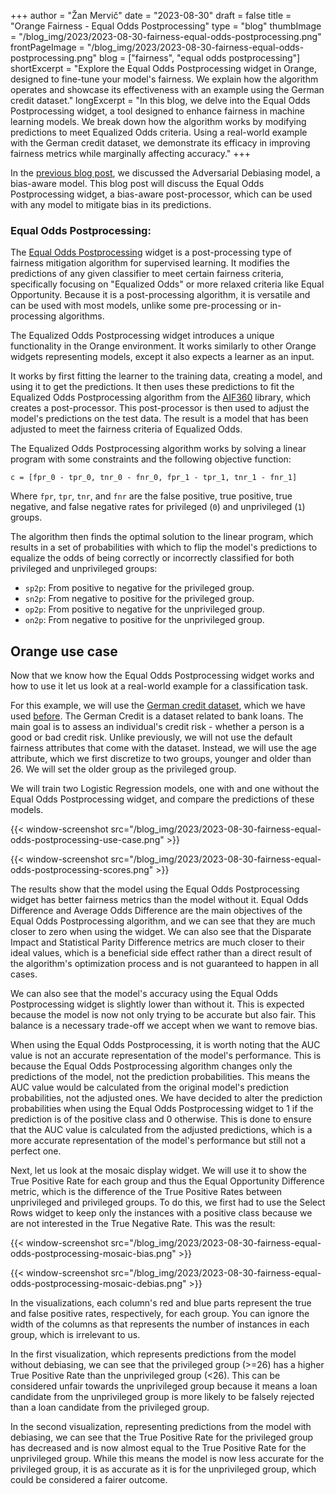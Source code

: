 +++
author = "Žan Mervič"
date = "2023-08-30"
draft = false
title = "Orange Fairness - Equal Odds Postprocessing"
type = "blog"
thumbImage = "/blog_img/2023/2023-08-30-fairness-equal-odds-postprocessing.png"
frontPageImage = "/blog_img/2023/2023-08-30-fairness-equal-odds-postprocessing.png"
blog = ["fairness", "equal odds postprocessing"]
shortExcerpt = "Explore the Equal Odds Postprocessing widget in Orange, designed to fine-tune your model's fairness. We explain how the algorithm operates and showcase its effectiveness with an example using the German credit dataset."
longExcerpt = "In this blog, we delve into the Equal Odds Postprocessing widget, a tool designed to enhance fairness in machine learning models. We break down how the algorithm works by modifying predictions to meet Equalized Odds criteria. Using a real-world example with the German credit dataset, we demonstrate its efficacy in improving fairness metrics while marginally affecting accuracy."
+++


In the [previous blog post](/blog/2023/2023-08-28-fairness-adversarial-debiasing/), we discussed the Adversarial Debiasing model, a bias-aware model. This blog post will discuss the Equal Odds Postprocessing widget, a bias-aware post-processor, which can be used with any model to mitigate bias in its predictions.

### Equal Odds Postprocessing:

The [Equal Odds Postprocessing](https://arxiv.org/abs/1610.02413) widget is a post-processing type of fairness mitigation algorithm for supervised learning. It modifies the predictions of any given classifier to meet certain fairness criteria, specifically focusing on "Equalized Odds" or more relaxed criteria like Equal Opportunity. Because it is a post-processing algorithm, it is versatile and can be used with most models, unlike some pre-processing or in-processing algorithms.

The Equalized Odds Postprocessing widget introduces a unique functionality in the Orange environment. It works similarly to other Orange widgets representing models, except it also expects a learner as an input.

It works by first fitting the learner to the training data, creating a model, and using it to get the predictions. It then uses these predictions to fit the Equalized Odds Postprocessing algorithm from the [AIF360](https://aif360.res.ibm.com/) library, which creates a post-processor. This post-processor is then used to adjust the model's predictions on the test data. The result is a model that has been adjusted to meet the fairness criteria of Equalized Odds.

The Equalized Odds Postprocessing algorithm works by solving a linear program with some constraints and the following objective function:

`c = [fpr_0 - tpr_0, tnr_0 - fnr_0, fpr_1 - tpr_1, tnr_1 - fnr_1]`

Where `fpr`, `tpr`, `tnr`, and `fnr` are the false positive, true positive, true negative, and false negative rates for privileged (`0`) and unprivileged (`1`) groups.

The algorithm then finds the optimal solution to the linear program, which results in a set of probabilities with which to flip the model's predictions to equalize the odds of being correctly or incorrectly classified for both privileged and unprivileged groups:

- `sp2p`: From positive to negative for the privileged group.
- `sn2p`: From negative to positive for the privileged group.
- `op2p`: From positive to negative for the unprivileged group.
- `on2p`: From negative to positive for the unprivileged group.


## Orange use case

Now that we know how the Equal Odds Postprocessing widget works and how to use it let us look at a real-world example for a classification task. 

For this example, we will use the [German credit dataset](http://archive.ics.uci.edu/dataset/144/statlog+german+credit+data), which we have used [before](/blog/2023/2023-08-25-fairness-reweighing-preprocessor/). The German Credit is a dataset related to bank loans. The main goal is to assess an individual's credit risk - whether a person is a good or bad credit risk. Unlike previously, we will not use the default fairness attributes that come with the dataset. Instead, we will use the age attribute, which we first discretize to two groups, younger and older than 26. We will set the older group as the privileged group. 

We will train two Logistic Regression models, one with and one without the Equal Odds Postprocessing widget, and compare the predictions of these models.

{{< window-screenshot src="/blog_img/2023/2023-08-30-fairness-equal-odds-postprocessing-use-case.png" >}}

{{< window-screenshot src="/blog_img/2023/2023-08-30-fairness-equal-odds-postprocessing-scores.png" >}}

The results show that the model using the Equal Odds Postprocessing widget has better fairness metrics than the model without it. Equal Odds Difference and Average Odds Difference are the main objectives of the Equal Odds Postprocessing algorithm, and we can see that they are much closer to zero when using the widget. We can also see that the Disparate Impact and Statistical Parity Difference metrics are much closer to their ideal values, which is a beneficial side effect rather than a direct result of the algorithm's optimization process and is not guaranteed to happen in all cases.

We can also see that the model's accuracy using the Equal Odds Postprocessing widget is slightly lower than without it. This is expected because the model is now not only trying to be accurate but also fair. This balance is a necessary trade-off we accept when we want to remove bias. 

When using the Equal Odds Postprocessing, it is worth noting that the AUC value is not an accurate representation of the model's performance. This is because the Equal Odds Postprocessing algorithm changes only the predictions of the model, not the prediction probabilities. This means the AUC value would be calculated from the original model's prediction probabilities, not the adjusted ones. We have decided to alter the prediction probabilities when using the Equal Odds Postprocessing widget to 1 if the prediction is of the positive class and 0 otherwise. This is done to ensure that the AUC value is calculated from the adjusted predictions, which is a more accurate representation of the model's performance but still not a perfect one.

Next, let us look at the mosaic display widget. We will use it to show the True Positive Rate for each group and thus the Equal Opportunity Difference metric, which is the difference of the True Positive Rates between unprivileged and privileged groups. To do this, we first had to use the Select Rows widget to keep only the instances with a positive class because we are not interested in the True Negative Rate. This was the result:
    
{{< window-screenshot src="/blog_img/2023/2023-08-30-fairness-equal-odds-postprocessing-mosaic-bias.png" >}}

{{< window-screenshot src="/blog_img/2023/2023-08-30-fairness-equal-odds-postprocessing-mosaic-debias.png" >}}

In the visualizations, each column's red and blue parts represent the true and false positive rates, respectively, for each group. You can ignore the width of the columns as that represents the number of instances in each group, which is irrelevant to us. 

In the first visualization, which represents predictions from the model without debiasing, we can see that the privileged group (>=26) has a higher True Positive Rate than the unprivileged group (<26). This can be considered unfair towards the unprivileged group because it means a loan candidate from the unprivileged group is more likely to be falsely rejected than a loan candidate from the privileged group.

In the second visualization, representing predictions from the model with debiasing, we can see that the True Positive Rate for the privileged group has decreased and is now almost equal to the True Positive Rate for the unprivileged group. While this means the model is now less accurate for the privileged group, it is as accurate as it is for the unprivileged group, which could be considered a fairer outcome.
